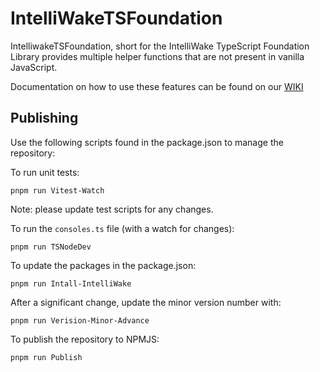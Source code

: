 # IntelliWakeTSFoundation
IntelliwakeTSFoundation, short for the IntelliWake TypeScript Foundation Library provides multiple helper functions that are not present in vanilla JavaScript.

Documentation on how to use these features can be found on our [WIKI](https://github.com/SolidBasisVentures/IntelliWakeTSFoundation/wiki)

## Publishing

Use the following scripts found in the package.json to manage the repository:

To run unit tests:
```
pnpm run Vitest-Watch
```
Note: please update test scripts for any changes.

To run the `consoles.ts` file (with a watch for changes):
```
pnpm run TSNodeDev
```

To update the packages in the package.json:
```
pnpm run Intall-IntelliWake
```

After a significant change, update the minor version number with:
```
pnpm run Verision-Minor-Advance
```

To publish the repository to NPMJS:
```
pnpm run Publish
```
